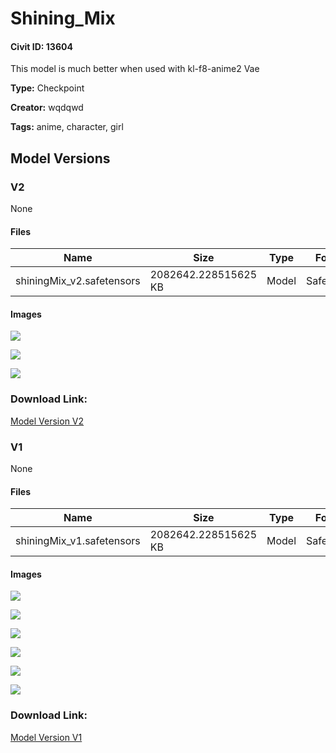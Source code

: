 # Shining_Mix

#### Civit ID: 13604

<p>This model is much better when used with kl-f8-anime2 Vae</p>

**Type:** Checkpoint

**Creator:** wqdqwd

**Tags:** anime, character, girl

## Model Versions

### V2

None

#### Files

| Name | Size | Type | Format | Download Url | AutoV1 | AutoV2 | SHA256 | CRC32 | BLAKE3 |
| --- | --- | --- | --- | --- | --- | --- | --- | --- | --- |
| shiningMix_v2.safetensors | 2082642.228515625 KB | Model | SafeTensor | https://civitai.com/api/download/models/16627 | D2BEEABF | 1E882DA25F | 1E882DA25F925610A87D19815BCD20B40FF306F10C732826D5CF1B01CFBA3C7D | DEB99711 | 157A998F1333F8E76C8774CBCDBC5F13427E985CC5FFD06778BBE71550B159E5 |

#### Images

<p><img src="https://image.civitai.com/xG1nkqKTMzGDvpLrqFT7WA/ab81a2b1-c022-4488-719d-76056d031100/width=450/167773.jpeg" /></p>

<p><img src="https://image.civitai.com/xG1nkqKTMzGDvpLrqFT7WA/7427105f-2cb3-4c4e-1a61-d7abed9cc600/width=450/167772.jpeg" /></p>

<p><img src="https://image.civitai.com/xG1nkqKTMzGDvpLrqFT7WA/6a883ae4-0bc7-4a87-c619-ca13d113fb00/width=450/167771.jpeg" /></p>

### Download Link:

[Model Version V2](https://civitai.com/api/download/models/16627)

### V1

None

#### Files

| Name | Size | Type | Format | Download Url | AutoV1 | AutoV2 | SHA256 | CRC32 | BLAKE3 |
| --- | --- | --- | --- | --- | --- | --- | --- | --- | --- |
| shiningMix_v1.safetensors | 2082642.228515625 KB | Model | SafeTensor | https://civitai.com/api/download/models/16025 | D2BEEABF | 8687209207 | 86872092074227EC68657389F05C5172C9EA1E7317FFC4AB3966E78F8D4DE3C2 | 630909FC | 0EB30793F98F120BAA9FEF4104A350D352908662331E4A07C1EB77973A2AC75C |

#### Images

<p><img src="https://image.civitai.com/xG1nkqKTMzGDvpLrqFT7WA/dddaeb15-a95e-41c1-560f-50a3d5bf5100/width=450/161511.jpeg" /></p>

<p><img src="https://image.civitai.com/xG1nkqKTMzGDvpLrqFT7WA/13961c19-5834-4dc8-c751-6d728c74a200/width=450/161517.jpeg" /></p>

<p><img src="https://image.civitai.com/xG1nkqKTMzGDvpLrqFT7WA/6c3c0c5b-d512-44d9-473c-4ed814712700/width=450/161515.jpeg" /></p>

<p><img src="https://image.civitai.com/xG1nkqKTMzGDvpLrqFT7WA/3fc502db-de44-42c5-eb67-365ef87ebd00/width=450/161514.jpeg" /></p>

<p><img src="https://image.civitai.com/xG1nkqKTMzGDvpLrqFT7WA/84b9a9e7-c38e-4cec-0479-5ac8d5da5800/width=450/161513.jpeg" /></p>

<p><img src="https://image.civitai.com/xG1nkqKTMzGDvpLrqFT7WA/e48898ae-7020-4eef-3bfe-6416d6356300/width=450/161512.jpeg" /></p>

### Download Link:

[Model Version V1](https://civitai.com/api/download/models/16025)

